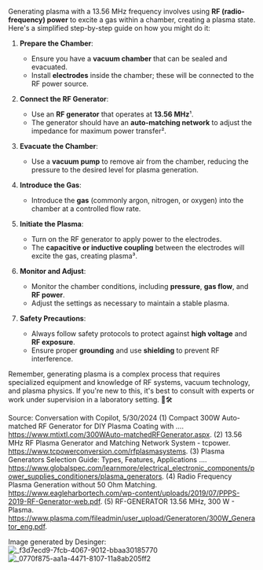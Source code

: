 Generating plasma with a 13.56 MHz frequency involves using **RF (radio-frequency) power** to excite a gas within a chamber, creating a plasma state. Here's a simplified step-by-step guide on how you might do it:

1. **Prepare the Chamber**:
   - Ensure you have a **vacuum chamber** that can be sealed and evacuated.
   - Install **electrodes** inside the chamber; these will be connected to the RF power source.

2. **Connect the RF Generator**:
   - Use an **RF generator** that operates at **13.56 MHz**¹.
   - The generator should have an **auto-matching network** to adjust the impedance for maximum power transfer².

3. **Evacuate the Chamber**:
   - Use a **vacuum pump** to remove air from the chamber, reducing the pressure to the desired level for plasma generation.

4. **Introduce the Gas**:
   - Introduce the **gas** (commonly argon, nitrogen, or oxygen) into the chamber at a controlled flow rate.

5. **Initiate the Plasma**:
   - Turn on the RF generator to apply power to the electrodes.
   - The **capacitive or inductive coupling** between the electrodes will excite the gas, creating plasma³.

6. **Monitor and Adjust**:
   - Monitor the chamber conditions, including **pressure**, **gas flow**, and **RF power**.
   - Adjust the settings as necessary to maintain a stable plasma.

7. **Safety Precautions**:
   - Always follow safety protocols to protect against **high voltage** and **RF exposure**.
   - Ensure proper **grounding** and use **shielding** to prevent RF interference.


Remember, generating plasma is a complex process that requires specialized equipment and knowledge of RF systems, vacuum technology, and plasma physics. If you're new to this, it's best to consult with experts or work under supervision in a laboratory setting. 🔬🛠️

Source: Conversation with Copilot, 5/30/2024
(1) Compact 300W Auto-matched RF Generator for DIY Plasma Coating with .... https://www.mtixtl.com/300WAuto-matchedRFGenerator.aspx.
(2) 13.56 MHz RF Plasma Generator and Matching Network System - tcpower. https://www.tcpowerconversion.com/rfplasmasystems.
(3) Plasma Generators Selection Guide: Types, Features, Applications .... https://www.globalspec.com/learnmore/electrical_electronic_components/power_supplies_conditioners/plasma_generators.
(4) Radio Frequency Plasma Generation without 50 Ohm Matching. https://www.eagleharbortech.com/wp-content/uploads/2019/07/PPPS-2019-RF-Generator-web.pdf.
(5) RF-GENERATOR 13.56 MHz, 300 W - Plasma. https://www.plasma.com/fileadmin/user_upload/Generatoren/300W_Generator_eng.pdf.

Image generated by Desinger: 
![_f3d7ecd9-7fcb-4067-9012-bbaa30185770](https://github.com/MiChaelinzo/13.56-Mhz-Plasma-Generation/assets/68110223/84cc93b9-4a7b-43bd-a30a-737640e02ecf)
![_0770f875-aa1a-4471-8107-11a8ab205ff2](https://github.com/MiChaelinzo/13.56-Mhz-Plasma-Generation/assets/68110223/06952599-ff91-4e29-ade5-10980b457e1c)


